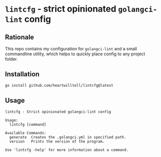 # `lintcfg` - strict opinionated `golangci-lint` config

## Rationale

This repo contains my configuration for `golangci-lint` and a small commandline utility, which helps to quickly place config to any project folder.

## Installation

```bash
go install github.com/heartwilltell/lintcfg@latest
```

## Usage
```
lintcfg - Strict opinionated golangci-lint config

Usage:
  lintcfg [command]

Available Commands:
  generate  Creates the .golangci.yml in specified path.
  version   Prints the version of the program.

Use 'lintcfg -help' for more information about a command.

```